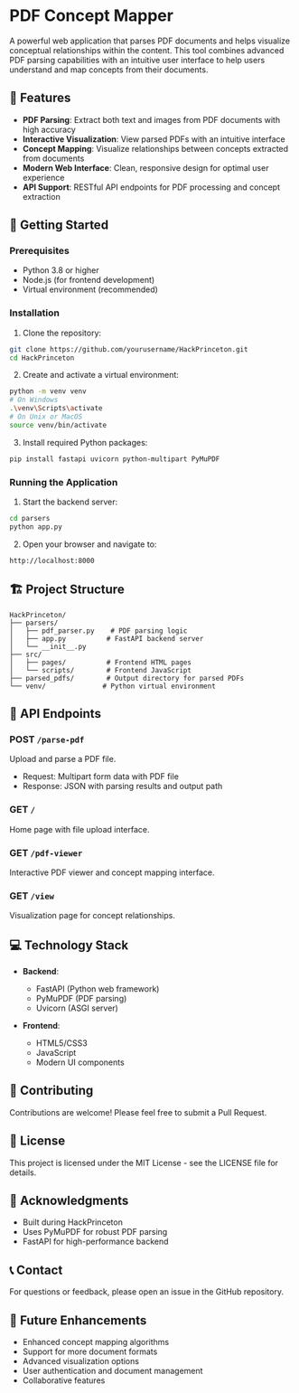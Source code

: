 # PDF Concept Mapper

A powerful web application that parses PDF documents and helps visualize conceptual relationships within the content. This tool combines advanced PDF parsing capabilities with an intuitive user interface to help users understand and map concepts from their documents.

## 🌟 Features

- **PDF Parsing**: Extract both text and images from PDF documents with high accuracy
- **Interactive Visualization**: View parsed PDFs with an intuitive interface
- **Concept Mapping**: Visualize relationships between concepts extracted from documents
- **Modern Web Interface**: Clean, responsive design for optimal user experience
- **API Support**: RESTful API endpoints for PDF processing and concept extraction

## 🚀 Getting Started

### Prerequisites

- Python 3.8 or higher
- Node.js (for frontend development)
- Virtual environment (recommended)

### Installation

1. Clone the repository:
```bash
git clone https://github.com/yourusername/HackPrinceton.git
cd HackPrinceton
```

2. Create and activate a virtual environment:
```bash
python -m venv venv
# On Windows
.\venv\Scripts\activate
# On Unix or MacOS
source venv/bin/activate
```

3. Install required Python packages:
```bash
pip install fastapi uvicorn python-multipart PyMuPDF
```

### Running the Application

1. Start the backend server:
```bash
cd parsers
python app.py
```

2. Open your browser and navigate to:
```
http://localhost:8000
```

## 🏗️ Project Structure

```
HackPrinceton/
├── parsers/
│   ├── pdf_parser.py    # PDF parsing logic
│   ├── app.py          # FastAPI backend server
│   └── __init__.py
├── src/
│   ├── pages/          # Frontend HTML pages
│   └── scripts/        # Frontend JavaScript
├── parsed_pdfs/        # Output directory for parsed PDFs
└── venv/              # Python virtual environment
```

## 🔧 API Endpoints

### POST `/parse-pdf`
Upload and parse a PDF file.
- Request: Multipart form data with PDF file
- Response: JSON with parsing results and output path

### GET `/`
Home page with file upload interface.

### GET `/pdf-viewer`
Interactive PDF viewer and concept mapping interface.

### GET `/view`
Visualization page for concept relationships.

## 💻 Technology Stack

- **Backend**:
  - FastAPI (Python web framework)
  - PyMuPDF (PDF parsing)
  - Uvicorn (ASGI server)

- **Frontend**:
  - HTML5/CSS3
  - JavaScript
  - Modern UI components

## 🤝 Contributing

Contributions are welcome! Please feel free to submit a Pull Request.

## 📝 License

This project is licensed under the MIT License - see the LICENSE file for details.

## 🙏 Acknowledgments

- Built during HackPrinceton
- Uses PyMuPDF for robust PDF parsing
- FastAPI for high-performance backend

## 📞 Contact

For questions or feedback, please open an issue in the GitHub repository.

## 🔮 Future Enhancements

- Enhanced concept mapping algorithms
- Support for more document formats
- Advanced visualization options
- User authentication and document management
- Collaborative features
